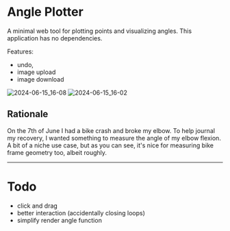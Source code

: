 # Angle Plotter

A minimal web tool for plotting points and visualizing angles. This application has no dependencies. 

Features:
- undo,
- image upload
- image download

![2024-06-15_16-08](https://github.com/somecho/angle-plotter/assets/26333602/525c9f9f-d1ff-4d37-872e-be61f05fbfb5)
![2024-06-15_16-02](https://github.com/somecho/angle-plotter/assets/26333602/599bd90a-39a2-4aca-87f8-b464c405bde3)

## Rationale 

On the 7th of June I had a bike crash and broke my elbow. To help journal my recovery, I wanted something to measure the angle of my elbow flexion. A bit of a niche use case, but as you can see, it's nice for measuring bike frame geometry too, albeit roughly.

---

# Todo 
- click and drag
- better interaction (accidentally closing loops)
- simplify render angle function
